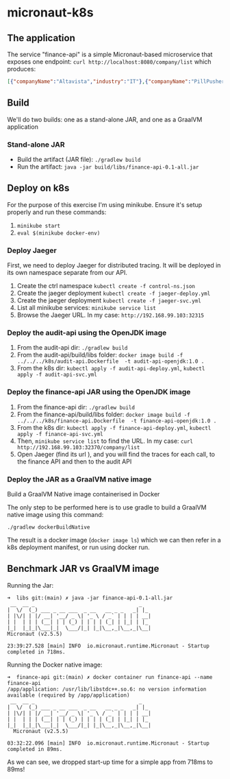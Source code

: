 # micronaut-k8s

## The application

The service "finance-api" is a simple Micronaut-based microservice that exposes one endpoint: 
```curl http://localhost:8080/company/list``` which produces:

```json
[{"companyName":"Altavista","industry":"IT"},{"companyName":"PillPusher","industry":"Health"},{"companyName":"BrandTop","industry":"Marketing"}]
```

## Build

We'll do two builds: one as a stand-alone JAR, and one as a GraalVM application

### Stand-alone JAR

* Build the artifact (JAR file): ```./gradlew build```
* Run the artifact: ```java -jar build/libs/finance-api-0.1-all.jar```

## Deploy on k8s

For the purpose of this exercise I'm using minikube. Ensure it's setup properly and run these commands:

1. ```minikube start```
1. ```eval $(minikube docker-env)```

### Deploy Jaeger

First, we need to deploy Jaeger for distributed tracing. It will be deployed in its own namespace separate from our API.

1. Create the ctrl namespace ```kubectl create -f control-ns.json```
1. Create the jaeger deployment ```kubectl create -f jaeger-deploy.yml```
1. Create the jaeger deployment ```kubectl create -f jaeger-svc.yml```
1. List all minikube services: ```minikube service list```
1. Browse the Jaeger URL. In my case: ```http://192.168.99.103:32315```

### Deploy the audit-api using the OpenJDK image

1. From the audit-api dir: ```./gradlew build```
1. From the audit-api/build/libs folder: ```docker image build -f ../../../k8s/audit-api.Dockerfile  -t audit-api-openjdk:1.0 .```
1. From the k8s dir: ```kubectl apply -f audit-api-deploy.yml```, ```kubectl apply -f audit-api-svc.yml```

### Deploy the finance-api JAR using the OpenJDK image

1. From the finance-api dir: ```./gradlew build```
1. From the finance-api/build/libs folder: ```docker image build -f ../../../k8s/finance-api.Dockerfile  -t finance-api-openjdk:1.0 .```
1. From the k8s dir: ```kubectl apply -f finance-api-deploy.yml```, ```kubectl apply -f finance-api-svc.yml```
1. Then, ```minikube service list``` to find the URL. In my case: ```curl http://192.168.99.103:32370/company/list```
1. Open Jaeger (find its url ), and you will find the traces for each call, to the finance API and then to the audit API

### Deploy the JAR as a GraalVM native image

Build a GraalVM Native image containerised in Docker

The only step to be performed here is to use gradle to build a GraalVM native image using this command:

```./gradlew dockerBuildNative```

The result is a docker image (```docker image ls```) which we can then refer in a k8s deployment manifest, or run using docker run.

## Benchmark JAR vs GraalVM image

Running the Jar:
```shell
➜  libs git:(main) ✗ java -jar finance-api-0.1-all.jar
 __  __ _                                  _   
|  \/  (_) ___ _ __ ___  _ __   __ _ _   _| |_
| |\/| | |/ __| '__/ _ \| '_ \ / _` | | | | __|
| |  | | | (__| | | (_) | | | | (_| | |_| | |_
|_|  |_|_|\___|_|  \___/|_| |_|\__,_|\__,_|\__|
Micronaut (v2.5.5)

23:39:27.528 [main] INFO  io.micronaut.runtime.Micronaut - Startup completed in 718ms. 
```

Running the Docker native image:
```shell
➜  finance-api git:(main) ✗ docker container run finance-api --name finance-api
/app/application: /usr/lib/libstdc++.so.6: no version information available (required by /app/application)
 __  __ _                                  _   
|  \/  (_) ___ _ __ ___  _ __   __ _ _   _| |_ 
| |\/| | |/ __| '__/ _ \| '_ \ / _` | | | | __|
| |  | | | (__| | | (_) | | | | (_| | |_| | |_ 
|_|  |_|_|\___|_|  \___/|_| |_|\__,_|\__,_|\__|
  Micronaut (v2.5.5)

03:32:22.096 [main] INFO  io.micronaut.runtime.Micronaut - Startup completed in 89ms. 
```

As we can see, we dropped start-up time for a simple app from 718ms to 89ms!
